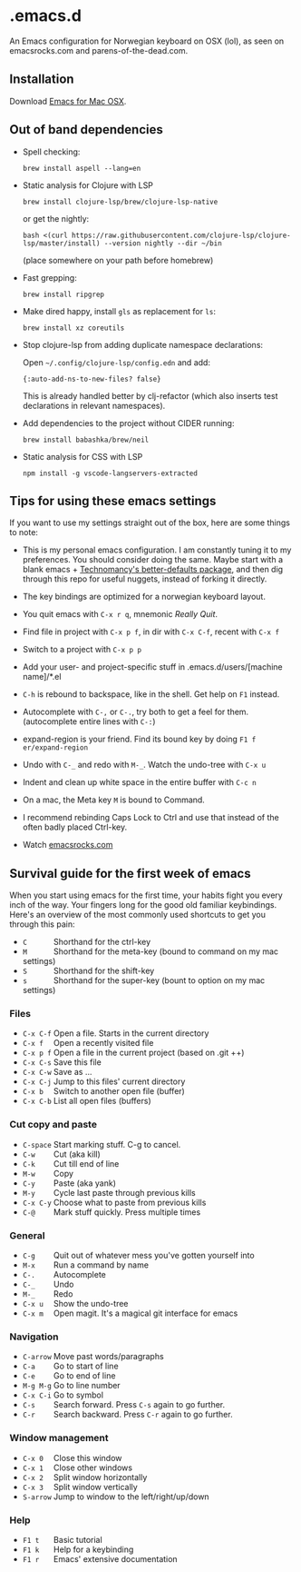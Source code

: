 # .emacs.d

An Emacs configuration for Norwegian keyboard on OSX (lol), as seen on emacsrocks.com and parens-of-the-dead.com.

## Installation

Download [Emacs for Mac OSX](http://emacsformacosx.com/).

## Out of band dependencies

- Spell checking:

    ```
    brew install aspell --lang=en
    ```

- Static analysis for Clojure with LSP

    ```
    brew install clojure-lsp/brew/clojure-lsp-native
    ```

    or get the nightly:

    ```
    bash <(curl https://raw.githubusercontent.com/clojure-lsp/clojure-lsp/master/install) --version nightly --dir ~/bin
    ```

    (place somewhere on your path before homebrew)


- Fast grepping:

    ```
    brew install ripgrep
    ```

- Make dired happy, install `gls` as replacement for `ls`:

    ```
    brew install xz coreutils
    ```

- Stop clojure-lsp from adding duplicate namespace declarations:

    Open `~/.config/clojure-lsp/config.edn` and add:

    ```
    {:auto-add-ns-to-new-files? false}
    ```

    This is already handled better by clj-refactor (which also inserts test
    declarations in relevant namespaces).

- Add dependencies to the project without CIDER running:

    ```
    brew install babashka/brew/neil
    ```

- Static analysis for CSS with LSP

    ```
    npm install -g vscode-langservers-extracted
    ```

## Tips for using these emacs settings

If you want to use my settings straight out of the box, here are some things to note:

 * This is my personal emacs configuration. I am constantly tuning it to my
   preferences. You should consider doing the same. Maybe start with a blank emacs +
   [Technomancy's better-defaults package](https://git.sr.ht/~technomancy/better-defaults),
   and then dig through this repo for useful nuggets, instead of forking it directly.

 * The key bindings are optimized for a norwegian keyboard layout.

 * You quit emacs with `C-x r q`, mnemonic *Really Quit*.

 * Find file in project with `C-x p f`, in dir with `C-x C-f`, recent with `C-x f`

 * Switch to a project with `C-x p p`

 * Add your user- and project-specific stuff in .emacs.d/users/[machine name]/*.el

 * `C-h` is rebound to backspace, like in the shell. Get help on `F1` instead.

 * Autocomplete with `C-,` or `C-.`, try both to get a feel for them. (autocomplete entire lines with `C-:`)

 * expand-region is your friend. Find its bound key by doing `F1 f er/expand-region`

 * Undo with `C-_` and redo with `M-_`. Watch the undo-tree with `C-x u`

 * Indent and clean up white space in the entire buffer with `C-c n`

 * On a mac, the Meta key `M` is bound to Command.

 * I recommend rebinding Caps Lock to Ctrl and use that instead of the often badly placed Ctrl-key.

 * Watch [emacsrocks.com](http://emacsrocks.com)

## Survival guide for the first week of emacs

When you start using emacs for the first time, your habits fight you every inch
of the way. Your fingers long for the good old familiar keybindings. Here's an
overview of the most commonly used shortcuts to get you through this pain:

* `C      ` Shorthand for the ctrl-key
* `M      ` Shorthand for the meta-key (bound to command on my mac settings)
* `S      ` Shorthand for the shift-key
* `s      ` Shorthand for the super-key (bount to option on my mac settings)

### Files

* `C-x C-f` Open a file. Starts in the current directory
* `C-x f  ` Open a recently visited file
* `C-x p f` Open a file in the current project (based on .git ++)
* `C-x C-s` Save this file
* `C-x C-w` Save as ...
* `C-x C-j` Jump to this files' current directory
* `C-x b  ` Switch to another open file (buffer)
* `C-x C-b` List all open files (buffers)

### Cut copy and paste

* `C-space` Start marking stuff. C-g to cancel.
* `C-w    ` Cut (aka kill)
* `C-k    ` Cut till end of line
* `M-w    ` Copy
* `C-y    ` Paste (aka yank)
* `M-y    ` Cycle last paste through previous kills
* `C-x C-y` Choose what to paste from previous kills
* `C-@    ` Mark stuff quickly. Press multiple times

### General

* `C-g    ` Quit out of whatever mess you've gotten yourself into
* `M-x    ` Run a command by name
* `C-.    ` Autocomplete
* `C-_    ` Undo
* `M-_    ` Redo
* `C-x u  ` Show the undo-tree
* `C-x m  ` Open magit. It's a magical git interface for emacs

### Navigation

* `C-arrow` Move past words/paragraphs
* `C-a    ` Go to start of line
* `C-e    ` Go to end of line
* `M-g M-g` Go to line number
* `C-x C-i` Go to symbol
* `C-s    ` Search forward. Press `C-s` again to go further.
* `C-r    ` Search backward. Press `C-r` again to go further.

### Window management

* `C-x 0  ` Close this window
* `C-x 1  ` Close other windows
* `C-x 2  ` Split window horizontally
* `C-x 3  ` Split window vertically
* `S-arrow` Jump to window to the left/right/up/down

### Help

* `F1 t   ` Basic tutorial
* `F1 k   ` Help for a keybinding
* `F1 r   ` Emacs' extensive documentation
